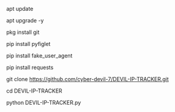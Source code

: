 apt update 

apt upgrade -y

pkg install git 

pip install pyfiglet

pip install fake_user_agent

pip install requests

git clone https://github.com/cyber-devil-7/DEVIL-IP-TRACKER.git 

cd DEVIL-IP-TRACKER 

python DEVIL-IP-TRACKER.py

